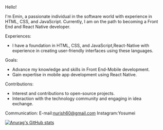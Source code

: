 Hello!

I'm Emin, a passionate individual in the software world with experience in HTML, CSS, and JavaScript. Currently, I am on the path to becoming a Front End and React Native developer.

Experiences:
- I have a foundation in HTML, CSS, and JavaScript,React-Native with experience in creating user-friendly interfaces using these languages.

Goals:
- Advance my knowledge and skills in Front End-Mobile development.
- Gain expertise in mobile app development using React Native.

Contributions:
- Interest and contributions to open-source projects.
- Interaction with the technology community and engaging in idea exchange.

Communication: E-mail:nurish60@gmail.com 
Instagram:Yosumei



[![Anurag's GitHub stats](https://github-readme-stats.vercel.app/api?username=yosumei)](https://github.com/yosumei/github-readme-stats)

